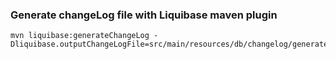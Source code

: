 ### Generate changeLog file with Liquibase maven plugin

```
mvn liquibase:generateChangeLog -Dliquibase.outputChangeLogFile=src/main/resources/db/changelog/generated.sql
```
